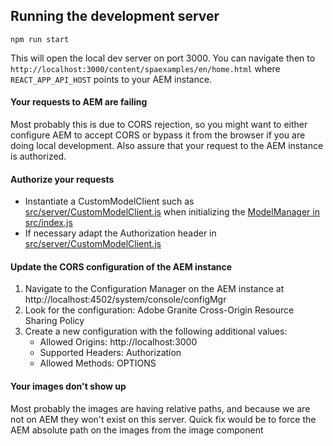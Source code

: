 
## Running the development server
```
npm run start
```
This will open the local dev server on port 3000. You can navigate then to `http://localhost:3000/content/spaexamples/en/home.html`
where `REACT_APP_API_HOST` points to your AEM instance.

#### Your requests to AEM are failing
Most probably this is due to CORS rejection, so you might want to either configure AEM to accept CORS or bypass it from the browser if you are doing local development. 
Also assure that your request to the AEM instance is authorized.

#### Authorize your requests
* Instantiate a CustomModelClient such as [src/server/CustomModelClient.js](https://github.com/adobe/aem-spa-project-archetype/blob/master/src/main/resources/archetype-resources/react-app/src/server/CustomModelClient.js) 
when initializing the [ModelManager in src/index.js](https://github.com/adobe/aem-spa-project-archetype/blob/master/src/main/resources/archetype-resources//react-app/src/index.js#L42)
* If necessary adapt the Authorization header in [src/server/CustomModelClient.js](https://github.com/adobe/aem-spa-project-archetype/blob/master/src/main/resources/archetype-resources//react-app/src/server/CustomModelClient.js#L21) 

#### Update the CORS configuration of the AEM instance
1. Navigate to the Configuration Manager on the AEM instance at http://localhost:4502/system/console/configMgr
2. Look for the configuration: Adobe Granite Cross-Origin Resource Sharing Policy
3. Create a new configuration with the following additional values:
    * Allowed Origins: http://localhost:3000
    * Supported Headers: Authorization
    * Allowed Methods: OPTIONS

#### Your images don't show up
Most probably the images are having relative paths, and because we are not on AEM they won't exist on this server.
Quick fix would be to force the AEM absolute path on the images from the image component
